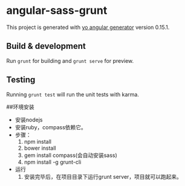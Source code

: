 # angular-sass-grunt

This project is generated with [yo angular generator](https://github.com/yeoman/generator-angular)
version 0.15.1.

## Build & development

Run `grunt` for building and `grunt serve` for preview.

## Testing

Running `grunt test` will run the unit tests with karma.

##环境安装
- 安装nodejs
- 安装ruby，compass依赖它。
- 步骤：
	1. npm install
	2. bower install
	3. gem install compass(会自动安装sass)
	4. npm install -g grunt-cli
- 运行
	1. 安装完毕后，在项目目录下运行grunt server，项目就可以跑起来。 	
